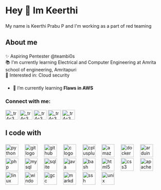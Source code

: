 <h1 align="left">Hey 👋 Im Keerthi</h1>

###

<p align="left">My name is Keerthi Prabu P and I'm working as a part of red teaming</p>

###

<h2 align="left">About me</h2>

###

<p align="left">✨ Aspiring Pentester @teambi0s<br>📚 I'm currently learning Electrical and Computer Engineering at Amrita school of engineering, Amritapuri<br>🎯 Interested in:  Cloud security</p>

###

- 🌱 I’m currently learning **Flaws in AWS**

<h3 align="left">Connect with me:</h3>
<p align="left">
<a href="https://instagram.com/_tr4c3" target="blank"><img align="center" src="https://raw.githubusercontent.com/rahuldkjain/github-profile-readme-generator/master/src/images/icons/Social/instagram.svg" alt="_tr4c3" height="30" width="40" /></a>
<a href="https://github.com/keerthiprabup" target="blank"><img align="center" src="https://raw.githubusercontent.com/rahuldkjain/github-profile-readme-generator/master/src/images/icons/Social/github.svg"
alt="_tr4c3" height="30" width="40" /></a>
<a href="https://www.facebook.com/tr4c3.734/" target="blank"><img align="center" src="https://raw.githubusercontent.com/rahuldkjain/github-profile-readme-generator/master/src/images/icons/Social/facebook.svg"
alt="_tr4c3" height="30" width="40" /></a>
<a href="https://discordapp.com/users/1033217966373863544" target="blank"><img align="center" src="https://raw.githubusercontent.com/rahuldkjain/github-profile-readme-generator/master/src/images/icons/Social/discord.svg"
alt="_tr4c3" height="30" width="40" /></a>
<a href="mailto:keerthiprabup@gmail.com" target="blank"><img align="center" src="https://imgs.search.brave.com/T5kVHXItENHThBjYAzb06GAbHymAM7PV-3FCfsPiZIA/rs:fit:860:0:0/g:ce/aHR0cHM6Ly9sb2dv/dHlwLnVzL2ZpbGUv/Z21haWwuc3Zn.svg"
alt="_tr4c3" height="30" width="40" /></a>
</p>


###

<h2 align="left">I code with</h2>

###

<div align="left">
  <img src="https://cdn.jsdelivr.net/gh/devicons/devicon/icons/python/python-original.svg" height="40" alt="python logo" title="Python" />
  <img width="12" />
  <img src="https://camo.githubusercontent.com/dc9e7e657b4cd5ba7d819d1a9ce61434bd0ddbb94287d7476b186bd783b62279/68747470733a2f2f63646e2e6a7364656c6976722e6e65742f67682f64657669636f6e732f64657669636f6e2f69636f6e732f6769742f6769742d6f726967696e616c2e737667" height="40" alt="git logo" title="Git" />
  <img width="12" />
  <img src="https://raw.githubusercontent.com/rahuldkjain/github-profile-readme-generator/master/src/images/icons/Social/github.svg" height="40" alt="github logo" title="Github" />
  <img width="12" />
  <img src="https://cdn.jsdelivr.net/gh/devicons/devicon/icons/c/c-original.svg" height="40" alt="c logo" title="C" />
  <img width="12" />
  <img src="https://cdn.jsdelivr.net/gh/devicons/devicon/icons/cplusplus/cplusplus-original.svg" height="40" alt="cplusplus logo" title="C++" />
  <img width="12" />
  <img src="https://cdn.jsdelivr.net/gh/devicons/devicon/icons/amazonwebservices/amazonwebservices-original.svg" height="40" alt="amazonwebservices logo" title="AWS" />
  <img width="12" />
  <img src="https://cdn.jsdelivr.net/gh/devicons/devicon/icons/docker/docker-original.svg" height="40" alt="docker logo" title="Docker" />
  <img width="12" />
  <img src="https://cdn.jsdelivr.net/gh/devicons/devicon/icons/arduino/arduino-original.svg" height="40" alt="arduino logo" title="Arduino" />
  <img width="12" />
  <img src="https://cdn.jsdelivr.net/gh/devicons/devicon/icons/php/php-original.svg" height="40" alt="php logo" title="PHP" />
  <img width="12" />
  <img src="https://cdn.jsdelivr.net/gh/devicons/devicon/icons/mysql/mysql-original.svg" height="40" alt="mysql logo" title="Mysql" />
  <img width="12" />
  <img src="https://cdn.jsdelivr.net/gh/devicons/devicon/icons/sqlite/sqlite-original.svg" height="40" alt="sqlite logo" title="Sqlite" />
  <img width="12" />
  <img src="https://cdn.jsdelivr.net/gh/devicons/devicon/icons/java/java-original.svg" height="40" alt="java logo" title="Java" />
  <img width="12" />
  <img src="https://cdn.jsdelivr.net/gh/devicons/devicon/icons/bash/bash-original.svg" height="40" alt="bash logo" title="Bash" />
  <img width="12" />
  <img src="https://cdn.jsdelivr.net/gh/devicons/devicon/icons/html5/html5-original.svg" height="40" alt="html5 logo" title="HTML5" />
  <img width="12" />
  <img src="https://cdn.jsdelivr.net/gh/devicons/devicon/icons/css3/css3-original.svg" height="40" alt="css3 logo" title="CSS3" />
  <img width="12" />
  <img src="https://cdn.jsdelivr.net/gh/devicons/devicon/icons/apache/apache-original.svg" height="40" alt="apache logo" title="Apache" />
  <img width="12" />
  <img src="https://cdn.jsdelivr.net/gh/devicons/devicon/icons/linux/linux-original.svg" height="40" alt="linux logo" title="Linux" />
  <img width="12" />
  <img src="https://cdn.jsdelivr.net/gh/devicons/devicon/icons/windows8/windows8-original.svg" height="40" alt="windows8 logo" title="Windows" />
  <img width="12" />
  <img src="https://cdn.jsdelivr.net/gh/devicons/devicon/icons/gcc/gcc-original.svg" height="40" alt="gcc logo" title="GCC" />
  <img width="12" />
  <img src="https://cdn.jsdelivr.net/gh/devicons/devicon/icons/markdown/markdown-original.svg" height="40" alt="markdown logo" title="Markdown" />
  <img width="12" />
  <img src="https://cdn.jsdelivr.net/gh/devicons/devicon/icons/ssh/ssh-original.svg" height="40" alt="ssh logo" title="SSH" />
  <img width="12" />
  <img src="https://cdn.jsdelivr.net/gh/devicons/devicon/icons/unix/unix-original.svg" height="40" alt="unix logo" title="Unix" />
  <img width="12" />
</div>

###
